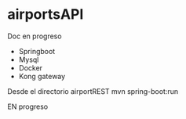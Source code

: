 # airportsAPI
Doc en progreso

* Springboot
* Mysql
* Docker
* Kong gateway

Desde el directorio airportREST
mvn spring-boot:run

EN progreso


